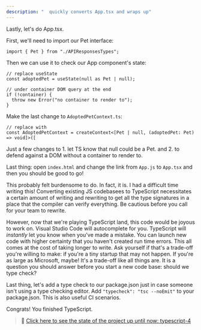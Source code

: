 ```yaml
---
description: "  quickly converts App.tsx and wraps up"
---
```


Lastly, let's do App.tsx.

First, we'll need to import our Pet interface:

```tsx
import { Pet } from "./APIResponsesTypes";
```

Then we can use it to check our App component's state:

```tsx
// replace useState
const adoptedPet = useState(null as Pet | null);

// under container DOM query at the end
if (!container) {
  throw new Error("no container to render to");
}
```

Make the last change to `AdoptedPetContext.ts`:

```tsx
// replace with
const AdoptedPetContext = createContext<[Pet | null, (adoptedPet: Pet) => void]>([
```

Just a few changes to 1. let TS know that null could be a Pet. and 2. to defend against a DOM without a container to render to.

Last thing: open `index.html` and change the link from `App.js` to `App.tsx` and then you should be good to go!

This probably felt burdensome to do. In fact, it is. I had a difficult time writing this! Converting existing JS codebasees to TypeScript necessitates a certain amount of writing and rewriting to get all the type signatures in a place that the compiler can verify everything. Be cautious before you call for your team to rewrite.

However, now that we're playing TypeScript land, this code would be joyous to work on. Visual Studio Code will autocomplete for you. TypeScript will _instantly_ let you know when you've made a mistake. You can launch new code with higher certainty that you haven't created run time errors. This all comes at the cost of taking longer to write. Ask yourself if that's a trade-off you're willing to make: if you're a tiny startup that may not happen. If you're as large as Microsoft, maybe! It's a trade-off like all things are. It is a question you should answer before you start a new code base: should we type check?

Last thing, let's add a type check to our package.json just in case someone isn't using a type checking editor. Add `"typecheck": "tsc --noEmit"` to your package.json. This is also useful CI scenarios.

Congrats! You finished TypeScript.

> 🏁 [Click here to see the state of the project up until now: typescript-4][step]

[step]: https://github.com/btholt/citr-v8-project/tree/master/typescript-4
